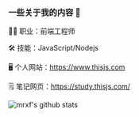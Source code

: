 ### 一些关于我的内容 👋

👨‍💻 职业：前端工程师

🛠 技能：JavaScript/Nodejs

🖥 个人网站：https://www.thisjs.com

🗒 笔记网页：https://study.thisjs.com/

![mrxf's github stats](https://github-readme-stats.vercel.app/api?username=mrxf&show_icons=true&theme=radical)
